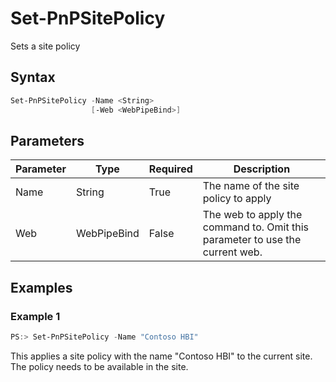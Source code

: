 # Set-PnPSitePolicy
Sets a site policy
## Syntax
```powershell
Set-PnPSitePolicy -Name <String>
                  [-Web <WebPipeBind>]
```


## Parameters
Parameter|Type|Required|Description
---------|----|--------|-----------
|Name|String|True|The name of the site policy to apply|
|Web|WebPipeBind|False|The web to apply the command to. Omit this parameter to use the current web.|
## Examples

### Example 1
```powershell
PS:> Set-PnPSitePolicy -Name "Contoso HBI"
```
This applies a site policy with the name "Contoso HBI" to the current site. The policy needs to be available in the site.
